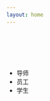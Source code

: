 ```yaml
---
layout: home
---
```

<!--index.md-->

 <img  src="./favicon.jpg" border="0" style="display:none;"/>
<div class="container head" style="height:70px;">
</div>
<link href="./css/dialog.css" rel="stylesheet">

<div class="container">
	<input type="hidden" id="people_json" value='{"tutor":[{"id":"1","name":"李凤华","img":"./images/lifenghua.jpg","introduce":"李凤华，男，1966年3月出生，中国科学院信息工程研究所研究员、博士生导师，曾为北京电子科技学院教授、西安电子科技大学通信工程学院兼职教授、博士生导师，中国科学院“百人计划”学者。","span_id":"span_1"},{"id":"2","name":"牛犇","img":"./images/niuben.jpg","introduce":"牛犇，助理研究员，主要研究方向网络安全、信息保护。获国家留学基金委资助赴美国宾夕法尼亚州立大学访问交流两年，担任ICC 2015隐私保护技术分会主席；申请发明专利4项，在INFOCOM等国际会议或期刊上发表学术论文20余篇。","span_id":"span_2"},{"id":"3","name":"郭云川","img":"./images/guoyunchuan.jpg","introduce":"郭云川（1977-），男，四川营山人，博士，中国科学院信息工程研究所，副研究员，研究方向为网络与信息系统安全、访问控制。","span_id":"span_3"},{"id":"4","name":"王竹","img":"./images/wangzhu.jpg","introduce":"王竹，工学博士，硕士生导师。主持国家自然科学基金一项，所级密码专项两项，先后参与国家科技支撑计划，国家863重大专项，中科院先导专项等课题的研究工作，发表论文20余篇。主要研究方向为密码理论与技术。","span_id":"span_4"}],"worker":[{"id":"1","name":"耿魁","img":"./images/gengkui.jpg","introduce":"耿魁，助理研究员，主要从事网络安全、密码系统等方面研究，作为核心成员参与国家重点研发计划、863计划、国家自然科学基金、国家发改委信息安全专项等项目10余项；在Chinese Journal of Electronics、通信学报、IEEE TCC等期刊或国际会议发表SCI/EI检索论文11篇；申请国家/国防发明专利8项；获得省部级一等奖1项、二等奖1项。","span_id":"span_1"},{"id":"2","name":"张巧夺","img":"./images/zhangqiaoduo.jpg","introduce":"张巧夺，女，1990年6月出生，中国科学院信息工程研究所助理工程师，研究方向网络安全管控技术及相关理论。","span_id":"span_2"},{"id":"3","name":"张玲翠","img":"./images/zhanglingcui.jpg","introduce":"张玲翠，1986年9月生，本科毕业于东北大学信息安全专业，硕士毕业于北京邮电大学计算机专业，中科院信工所在职博士，2013年入职中科院信息工程研究所，现为工程师二级，参与十二五863计划项目、BMJ项目，参与十三五重点研发计划项目，主要研究网络安全、信息保护。","span_id":"span_3"},{"id":"4","name":"周曙光","img":"./images/zhoushuguang.jpg","introduce":"周曙光，中国科学院信息工程研究所助理工程师，主要从事网络安全防护与管控方向研究，先后参与国家核高基、国家重点研发计划、广西自然科学基金等项目的研发；发表EI论文2篇，中文核心论文2篇；申请国家/国防发明专利3项。","span_id":"span_4"},{"id":"5","name":"王震","img":"./images/wangzhen.jpg","introduce":"王震，中科院信息工程研究所博士后，杭州电子科技大学副研究员，硕士生导师。分别于2007、2009、2016年在大连理工大学获得学士、硕士、博士学位。曾为大连理工大学助理工程师、工程师、新加坡南洋理工大学Research Associate。主持国家自然科学基金1项、浙江省自然科学基金1项。 研究兴趣包括:博弈论、网络科学、信誉系统、隐私保护和访问控制。发表论文40余篇。","span_id":"span_5"}],"student":{"博士":[{"id":"3","name":"孙哲","tutor":"李凤华研究员","img":"./images/sunzhe.jpg","introduce":"孙哲，男，安徽安庆人，14级信息安全专业在读博士。研究方向隐私保护，爱好阅读、游泳。","span_id":"span_3"},{"id":"5","name":"王新宇","tutor":"李凤华研究员","img":"./images/wangxinyu.jpg","introduce":"王新宇，计算机专业系统与结构专业在读博士生，方向为隐私保护。主要研究移动客户端中用户隐私泄露问题。热爱编程，专注软件架构和面向对象语言理论。熟练使用各种编程IDE平台以及快捷键。常用C/C++、JAVA、Python语言开发。","span_id":"span_5"},{"id":"6","name":"李子孚","tutor":"李凤华研究员","img":"./images/lizifu.jpg","introduce":"李子孚，2014级硕士（2016级转博），访问控制方向，熟悉C、网络编程，java处于起步中~爱好养花、游泳、乒乓、轮滑。人生信条：仰望星空， 脚踏实地。","span_id":"span_6"},{"id":"28","name":"房梁","tutor":"方滨兴院士","img":"./images/fangliang.jpg","introduce":"山西太原人士，北京邮电大学2013级博士，研究方向是访问控制，马上要毕业加入NSP啦~~平时呢喜欢打打篮球，看看历史书~~","span_id":"span_28"},{"id":"7","name":"李勇俊","tutor":"李凤华研究员","img":"./images/liyongjun.jpg","introduce":"李勇俊，浙江丽水人，信工所2014级硕博连读研究生。个人理念：在纷繁复杂中保持内心的坚定、 笃实与从容， 始终做自己的主人。","span_id":"span_7"},{"id":"14","name":"金伟","tutor":"李凤华研究员","img":"./images/jinwei.jpg","introduce":"金伟，生源地为北京。目前是NSP组研二在读学生，本科是中央财经大学信息安全专业，于2016年大四进入NSP组，在工程组进行工程锻炼，在访问控制组结合理论进行研究，很喜欢组里努力向上的氛围。在今后，愿踏踏实实打好工程基础、提升论文水平，为组里做贡献、为自己积累实力，增强优势、填补短板。我喜欢舞蹈和运动，可以用在科研之余调节好自己，需要时娱乐大家，性格活泼开朗，认真负责，集体荣誉感强。","span_id":"span_14"},{"id":"15","name":"王瀚仪","tutor":"李凤华研究员","img":"./images/wanghanyi.jpg","introduce":"王瀚仪，2016级直博生，开朗活泼的正能量选手，NSP团队的理论组成员，主要方向为位置隐私保护，兼顾组内的出国报销等事宜；热爱唱歌跳舞运动，希望自己能够在博士期间科研、生活双丰收！","span_id":"span_15"},{"id":"20","name":"尹沛捷","tutor":"李凤华研究员","img":"./images/yinpeijie.jpg","introduce":"尹沛捷，女，1995年3月生，陕西汉中人。2017年9月加入NSP。爱好广泛，钟爱体育运动，热别是羽毛球、篮球。","span_id":"span_20"},{"id":"22","name":"诸天逸","tutor":"李凤华研究员","img":"./images/zhutianyi.jpg","introduce":"诸天逸，男，江苏无锡人，毕业于南京信息工程大学，现就读于中国科学院信息工程研究所，网络空间安全专业直博一年级。","span_id":"span_22"}],"硕士":[{"id":"8","name":"刘子文","tutor":"郭云川副研究员","img":"./images/liuziwen.jpg","introduce":"刘子文，男，湖北咸宁人，2015级信息工程研究所计算机技术硕士，使用的编程语言是C语言，有一定的学习能力，喜欢的运动是羽毛球。","span_id":"span_8"},{"id":"9","name":"田博修","tutor":"李凤华研究员","img":"./images/tianboxiu.jpg","introduce":"田博修，研究生三年级，湖北荆州人。平时热爱游泳、篮球等运动，喜爱读书。熟练使用Java、Scala，有分布式计算、后台开发、多线程、异步I/O编程、数据挖掘和分析经验。","span_id":"span_9"},{"id":"27","name":"吕梦凡","tutor":"李凤华研究员","img":"./images/lvmengfan.jpg","introduce":"吕梦凡，福建宁德人，信息工程研究所2015级硕士研究生。熟悉使用Linux／C语言，研究内容为计算机网络相关方向。","span_id":"span_27"},{"id":"10","name":"陈鹏翔","tutor":"郭云川副研究员","img":"./images/chenpengxiang.jpg","introduce":"陈鹏翔，湖北人，16级专业硕士。爱好运动，旅游。比较熟悉java语言，对redis，以及spring，netty等开源框架比较感兴趣。","span_id":"span_10"},{"id":"11","name":"李凌","tutor":"李凤华研究员","img":"./images/liling.jpg","introduce":"李凌，湖南浏阳人，信息工程研究所五室NSP 2016级小硕士一枚。熟悉Linux C/C++。工作学习之余，爱好游泳、羽毛球等运动。","span_id":"span_11"},{"id":"12","name":"杨正坤","tutor":"郭云川副研究员","img":"./images/yangzhengkun.jpg","introduce":"杨正坤，热衷于ML/DL的amateur一枚，偏爱Python/C++，来自于美丽的火锅之城--重庆。钟爱的学习准则是--不偷懒，善独思。","span_id":"span_12"},{"id":"13","name":"李丁焱","tutor":"李凤华研究员","img":"./images/lidingyan.jpg","introduce":"李丁焱，山西临汾人，本科毕业于中央财经大学，16级学术硕士，踏实肯干，为人随和，希望未来的两年里能在李老师和各位老师以及师兄师姐们的悉心指导下，在科研和工程领域都能取得较大的进步。","span_id":"span_13"},{"id":"17","name":"陈佩","tutor":"李凤华研究员","img":"./images/chenpei.jpg","introduce":"陈佩，生于1993年，本科毕业自上海大学。平时业余时间多琢磨代码，喜欢看武侠小说和编程书籍。熟悉C/C++、Python、Java等常见语言，它们是我手中的刀和剑。","span_id":"span_17"},{"id":"18","name":"贺坤","tutor":"王竹副研究员","img":"./images/hekun.jpg","introduce":"贺坤，2017级硕士，，平时对linux c较为熟悉，组内做过天地一体化中的采集系统的相关工作。来自于安徽省安庆市。平时爱好运动，喜欢篮球、乒乓球、羽毛球等球类运动。","span_id":"span_18"},{"id":"19","name":"张晗","tutor":"郭云川副研究员","img":"./images/zhanghan.jpg","introduce":"张晗，安徽淮北人，毕业于四川大学，信息工程研究所五室硕士一年级在读，在组里实习期间参与了一些工程任务。喜欢旅游、运动。","span_id":"span_19"},{"id":"21","name":"杨志东","tutor":"李凤华研究员","img":"./images/yangzhidong.jpg","introduce":"2017级计算机技术专业硕士，来自于辽宁锦州，毕业于哈尔滨工业大学(威海)，为人随和，求知欲强，喜欢运动，酷爱篮球。","span_id":"span_21"},{"id":"23","name":"袁青云","tutor":"王竹副研究员","img":"./images/yuanqingyun.jpg","introduce":"袁青云，男，湖北孝感人，2017级信息工程研究所信号与信息处理硕士，使用C语言、matlab编程，平时喜欢健身，看喜剧节目。","span_id":"span_23"}],"客座学生":[{"id":"1","name":"寇文龙","tutor":"李凤华研究员","img":"./images/kouwenlong.jpg","introduce":"寇文龙，男，1990年生，信息安全专业在读博士，熟练使用C、Shell脚本，熟悉Linux，热衷于探索操作系统的真相。","span_id":"span_1"},{"id":"2","name":"华佳烽","tutor":"李凤华研究员","img":"./images/huajiafeng.jpg","introduce":"华佳烽，西安电子科技大学密码学专业在读博士生，研究方向为隐私保护，主要聚焦于在线预诊断系统和远程医疗监测系统中的隐私泄露问题。","span_id":"span_2"},{"id":"4","name":"陈黎丽","tutor":"李凤华研究员","img":"./images/chenlili.jpg","introduce":"陈黎丽，女，山东人，密码学专业在读博士生。本科毕业于南京信息工程大学，硕士毕业于兰州理工大学。目前主要进行采集策略方案的研究，对C语言有一定的了解。工作之余，热爱播音主持，喜欢瑜伽，游泳等运动。","span_id":"span_4"},{"id":"16","name":"黄文博","tutor":"李凤华研究员","img":"./images/huangwenbo.jpg","introduce":"我来自山西太原，西安电子科技大学2016级计算机科学与技术专业在读硕士研究所，本科为燕山大学计算机科学与技术专业。目前在所里作为客座学生就读（2017年9月2日起）。对c++和c比较熟悉，喜欢数学和计算机。","span_id":"span_16"},{"id":"24","name":"曹晓刚","tutor":"李凤华研究员","img":"./images/caoxiaogang.jpg","introduce":"曹晓刚，客座本科生，准NSPer，爱好打篮球，写文章，喜欢科比，喜欢他不服输的曼巴精神。喜欢随便写点东西，想起什么就写什么，也没啥流派，单纯的喜欢。喜欢猫狗等小动物。","span_id":"span_24"},{"id":"25","name":"李根","tutor":"郭云川副研究员","img":"./images/ligen.jpg","introduce":"我来自湖北鄂州，信息安全专业大四在读，目前在所里作为客座学生就读。对java和c比较熟悉，喜欢敲代码的感觉。作为有着一颗文艺心的理工男，除了唱歌没啥爱好。","span_id":"span_25"},{"id":"26","name":"童红明","tutor":"李凤华研究员","img":"./images/tonghongming.jpg","introduce":"童红明，湖北省赤壁市人，本科毕业于西安电子科技大学计算机科学与技术专业，现为西电计算机科学与技术专业研二硕士，信工所客座学生，热衷于移动端与前端开发，在NSP组内负责天地一体化管控平台前端开发。","span_id":"span_26"}]}}' />
	<div class="row-xs-12" >
        <div class="col-xs-3 col-sm-3" > 
		<ul>
            <li class="list-group-item"><span id="tutor_c" style="cursor:pointer">导师</span></li>
            <li class="list-group-item"><span id="worker_c" style="cursor:pointer">员工</span></li>
            <li class="list-group-item"><span id="student_c" style="cursor:pointer">学生</span></li>
        </ul>
        </div>
        <div class="col-xs-9 col-sm-9">
			<table class="table" id="main_table">
				<caption id="caption"></caption>
				<tbody id="tbody">
				</tbody>
			</table>
			<table class="table" id="bs">
				<caption id="caption1"></caption>
				<tbody id="tbody1">
				</tbody>
			</table>
			<table class="table" id="ss">
				<caption id="caption2"></caption>
				<tbody id="tbody2">
				</tbody>
			</table>
			<table class="table" id="kzxs">
				<caption id="caption3"></caption>
				<tbody id="tbody3">
				</tbody>
			</table>
        </div>
    </div>
</div>


<div class="dialog dialog_add" style="display: hidden;">
	<section class="dial_close"></section>
	<div id="img" style="text-align:center;margin-top:10px;"></div>
	<div id="name" style="text-align:center;margin-top:10px;"></div>
	<div id="student" style="text-align:center;margin-top:10px;"></div>
	<div id="tutor" style="text-align:center;margin-top:10px;"></div>
	<div id="introduce" style="margin-top:10px;margin-left:10px;margin-right:10px;"></div>
</div>
<script type="text/javascript">
	function f(str){
		w = $("#caption").width();
		if(w==0)
			w=$("#caption1").width();
		if(str=="tutor"){
			$("#caption")[0].innerHTML='导师';
			$("#main_table").show();
		}else if(str=="worker"){
			$("#caption")[0].innerHTML='员工';
			$("#main_table").show();
		}else if(str=="student")
			$("#main_table").hide();
			
		
		$("#tbody")[0].innerHTML="";
		if(str!="student"){
			$("#caption1")[0].innerHTML="";
			$("#caption2")[0].innerHTML="";
			$("#caption3")[0].innerHTML="";
			$("#tbody1")[0].innerHTML="";
			$("#tbody2")[0].innerHTML="";
			$("#tbody3")[0].innerHTML="";
			//列数
			var col_count = parseInt(w/60);
			var a = eval('(' + $("#people_json")[0].value + ')');
			var tutor_count = a[str].length
			//行数
			var row_count = parseInt(tutor_count/col_count+1);
			for(i=0;i<row_count;i++){
				var row = document.createElement('tr'); //创建行 
				for(j=0;j<col_count;j++){
					if(i*col_count+j>=tutor_count){
						break;
					}else{
						var idCell = document.createElement('td');
						idCell.innerHTML = "<span class='span_c' id="+a[str][i*col_count+j]['span_id']+" style='cursor:pointer;'>"+a[str][i*col_count+j]['name']+"</span>"; //填充数据 
						row.appendChild(idCell); 
					}
				}
				tbody.appendChild(row);
			}
		}
		else{
			$("#tbody1")[0].innerHTML="";
			$("#tbody2")[0].innerHTML="";
			$("#tbody3")[0].innerHTML="";
			$("#caption1")[0].innerHTML='博士';
			$("#caption2")[0].innerHTML='硕士';
			$("#caption3")[0].innerHTML='客座学生';
			//列数
			var col_count = parseInt(w/60);
			var a = eval('(' + $("#people_json")[0].value + ')');
			//博士
			var person=a[str]["博士"];
			var tutor_count = person.length
			//行数
			var row_count = parseInt(tutor_count/col_count+1);
			for(i=0;i<row_count;i++){
				var row = document.createElement('tr'); //创建行 
				for(j=0;j<col_count;j++){
					if(i*col_count+j>=tutor_count){
						break;
					}else{
						var idCell = document.createElement('td');
						idCell.innerHTML = "<span class='span_c' id="+person[i*col_count+j]['span_id']+" style='cursor:pointer;'>"+person[i*col_count+j]['name']+"</span>"; //填充数据 
						row.appendChild(idCell); 
					}
				}
				tbody1.appendChild(row);
			}
			
			//硕士
			person=a[str]["硕士"];
			var tutor_count = person.length
			//行数
			var row_count = parseInt(tutor_count/col_count+1);
			for(i=0;i<row_count;i++){
				var row = document.createElement('tr'); //创建行 
				for(j=0;j<col_count;j++){
					if(i*col_count+j>=tutor_count){
						break;
					}else{
						var idCell = document.createElement('td');
						idCell.innerHTML = "<span class='span_c' id="+person[i*col_count+j]['span_id']+" style='cursor:pointer;'>"+person[i*col_count+j]['name']+"</span>"; //填充数据 
						row.appendChild(idCell); 
					}
				}
				tbody2.appendChild(row);
			}
			
			//客座学生
			person=a[str]["客座学生"];
			var tutor_count = person.length
			//行数
			var row_count = parseInt(tutor_count/col_count+1);
			for(i=0;i<row_count;i++){
				var row = document.createElement('tr'); //创建行 
				for(j=0;j<col_count;j++){
					if(i*col_count+j>=tutor_count){
						break;
					}else{
						var idCell = document.createElement('td');
						idCell.innerHTML = "<span class='span_c' id="+person[i*col_count+j]['span_id']+" style='cursor:pointer;'>"+person[i*col_count+j]['name']+"</span>"; //填充数据 
						row.appendChild(idCell); 
					}
				}
				tbody3.appendChild(row);
			}
			
			
		}
		$(".span_c").click(function(){
			var id = $(this)[0].id;
			var a = eval('(' + $("#people_json")[0].value + ')');
			var str;
			if($("#caption1")[0].innerHTML=='博士')
				str="student";
			else if($("#caption")[0].innerHTML=='导师')
				str="tutor";
			else if($("#caption")[0].innerHTML=='员工')
				str="worker";
			if(str!="student"){
				for(i=0;i<a[str].length;i++){
					if(a[str][i]['span_id']==id){
						var obj=a[str][i];
						break;
					}
				}
			}else{
				for(i=0;i<a["student"]["博士"].length;i++){
					if(a[str]["博士"][i]['span_id']==id){
						var obj=a["student"]["博士"][i];
						break;
					}
				}
				
				for(i=0;i<a["student"]["硕士"].length;i++){
					if(a[str]["硕士"][i]['span_id']==id){
						var obj=a["student"]["硕士"][i];
						break;
					}
				}
			
				for(i=0;i<a["student"]["客座学生"].length;i++){
					if(a[str]["客座学生"][i]['span_id']==id){
						var obj=a["student"]["客座学生"][i];
						break;
					}
				}
			}
			$(".dialog").show(100,function(){
				$(".dialog").addClass("dialog_add");
				$(".dial_close").addClass("dial_close_add");
				$(".dial_area").focus();
				$(".dial_close").removeClass("dial_close_add");
				$("#img")[0].innerHTML='<img src='+obj['img']+' style="margin:0;auto;width:145px;height:200px;">';
				$("#tutor")[0].innerHTML='';
				$("#student")[0].innerHTML='';
				$("#name")[0].innerHTML='<h2 style="margin:0;auto;">'+obj['name']+'</h2>';
				if(str=='tutor'){
					if(obj["student"] != undefined)
						$("#student")[0].innerHTML='<h3 style="margin:0;auto;">学生：'+obj['student']+'</h3>';
				}else if(str=='student'){
					if(obj["tutor"] != undefined )
					$("#tutor")[0].innerHTML='<h3 style="margin:0;auto;">导师：'+obj['tutor']+'</h3>';
				}
				$("#introduce")[0].innerHTML=obj['introduce'];
			});
		});
		$(".dial_close").click(function(){
				$("#introduce")[0].innerHTML='';
			$(this).addClass("dial_close_add");
			$(".dialog").delay(100).hide(400,function(){
				$(".dialog").removeClass("dialog_add");
				$(".dial_close").addClass("dial_close_add");
			});
		});
	}

	function tutor(){
		f('tutor');
	}
	function worker(){
		f('worker');
	}
	function student(){
		f('student');
	}
	$("#tutor_c").click(tutor);
	$("#worker_c").click(worker);
	$("#student_c").click(student);
	
	$(document).ready(function(){
		tutor();
		$(window).resize(function(){
			if($("#caption")[0].innerHTML=='导师')
				tutor()
			else if($("#caption")[0].innerHTML=='员工')
				worker()
			else if($("#caption")[0].innerHTML=='学生')
				student();
			
		});
	});
</script>

<!--End index.html-->
